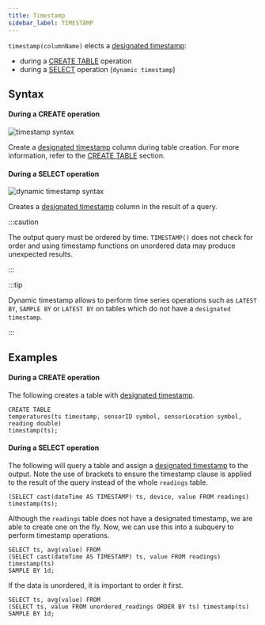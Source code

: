 ```yaml
---
title: Timestamp
sidebar_label: TIMESTAMP
---
```


`timestamp(columnName)` elects a
[designated timestamp](concept/designated-timestamp.md):

- during a [CREATE TABLE](reference/sql/create-table.md#timestamp) operation
- during a [SELECT](reference/sql/select.md) operation (`dynamic timestamp`)

## Syntax

#### During a CREATE operation

![timestamp syntax](/img/doc/diagrams/timestamp.svg)

Create a [designated timestamp](concept/designated-timestamp.md) column during
table creation. For more information, refer to the
[CREATE TABLE](reference/sql/create-table.md) section.

#### During a SELECT operation

![dynamic timestamp syntax](/img/doc/diagrams/dynamicTimestamp.svg)

Creates a [designated timestamp](concept/designated-timestamp.md) column in the
result of a query.

:::caution

The output query must be ordered by time. `TIMESTAMP()` does not check for order
and using timestamp functions on unordered data may produce unexpected results.

:::

:::tip

Dynamic timestamp allows to perform time series operations such as `LATEST BY`,
`SAMPLE BY` or `LATEST BY` on tables which do not have a `designated timestamp`.

:::

## Examples

#### During a CREATE operation

The following creates a table with
[designated timestamp](concept/designated-timestamp.md).

```questdb-sql title="Create table"
CREATE TABLE
temperatures(ts timestamp, sensorID symbol, sensorLocation symbol, reading double)
timestamp(ts);
```

#### During a SELECT operation

The following will query a table and assign a
[designated timestamp](concept/designated-timestamp.md) to the output. Note the
use of brackets to ensure the timestamp clause is applied to the result of the
query instead of the whole `readings` table.

```questdb-sql title="Dynamic timestamp"
(SELECT cast(dateTime AS TIMESTAMP) ts, device, value FROM readings) timestamp(ts);
```

Although the `readings` table does not have a designated timestamp, we are able
to create one on the fly. Now, we can use this into a subquery to perform
timestamp operations.

```questdb-sql title="Dynamic timestamp subquery"
SELECT ts, avg(value) FROM
(SELECT cast(dateTime AS TIMESTAMP) ts, value FROM readings) timestamp(ts)
SAMPLE BY 1d;
```

If the data is unordered, it is important to order it first.

```questdb-sql title="Dynamic timestamp - unordered data"
SELECT ts, avg(value) FROM
(SELECT ts, value FROM unordered_readings ORDER BY ts) timestamp(ts)
SAMPLE BY 1d;
```
